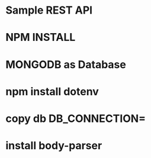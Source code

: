 # Sample REST API

# NPM INSTALL

# MONGODB as Database

# npm install dotenv

# copy db DB_CONNECTION=

# install body-parser
